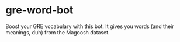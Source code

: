 # gre-word-bot

Boost your GRE vocabulary with this bot. It gives you words (and their meanings, duh) from the Magoosh dataset.
